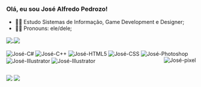 ### Olá, eu sou José Alfredo Pedrozo!

- 🐱‍💻 Estudo Sistemas de Informação, Game Development e Designer;
- 🐱‍👤 Pronouns: ele/dele;


<a href="https://github.com/JAlfredo21/github-readme-stats">
 <img align="center" src="https://github-readme-stats.vercel.app/api?username=JAlfredo21&show_icons=true&theme=radical&include_all_commits=true" />
 <img align="center" src="https://github-readme-stats.vercel.app/api/top-langs/?username=JAlfredo21&layout=compact&theme=radical" />
</a>

<div style="display: inline_block"><br>
  <img align="center" alt="José-C#" src="https://img.shields.io/badge/C%23-239120?style=for-the-badge&logo=c-sharp&logoColor=white" />
  <img align="center" alt="José-C++" src="https://img.shields.io/badge/C%2B%2B-00599C?style=for-the-badge&logo=c%2B%2B&logoColor=white" />
  <img align="center" alt="José-HTML5" src="https://img.shields.io/badge/HTML5-E34F26?style=for-the-badge&logo=html5&logoColor=white" />
  <img align="center" alt="José-CSS" src="https://img.shields.io/badge/CSS-239120?&style=for-the-badge&logo=css3&logoColor=white" />
  <img align="center" alt="José-Photoshop" src="https://aleen42.github.io/badges/src/photoshop.svg" />
  <img align="center" alt="José-Illustrator" src="https://aleen42.github.io/badges/src/illustrator.svg" />
  <img align="center" alt="José-Illustrator" src="https://aleen42.github.io/badges/src/illustrator.svg" />
  <img align="right" alt="José-pixel" src="https://cdn.discordapp.com/attachments/781335367595982903/888220839718309888/animate.gif" />
</div>

##
 
 <div>
  <a href="https://nightlarva.itch.io" target="_blank"><img src="https://img.shields.io/badge/Itch.io-FA5C5C?style=for-the-badge&logo=itch.io&logoColor=white" target="_blank"></a>
  <a href="https://www.linkedin.com/in/josealfredoo/" target="_blank"><img src="https://img.shields.io/badge/LinkedIn-0077B5?style=for-the-badge&logo=linkedin&logoColor=white" target="_blank"></a>
  
 </div
      
  
